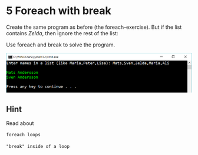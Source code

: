 ﻿# 5 Foreach with break

Create the same program as before (the foreach-exercise). But if the list contains *Zelda*, then ignore the rest of the list:

Use foreach and break to solve the program.

![](picture.png)


## Hint

Read about

    foreach loops

    "break" inside of a loop